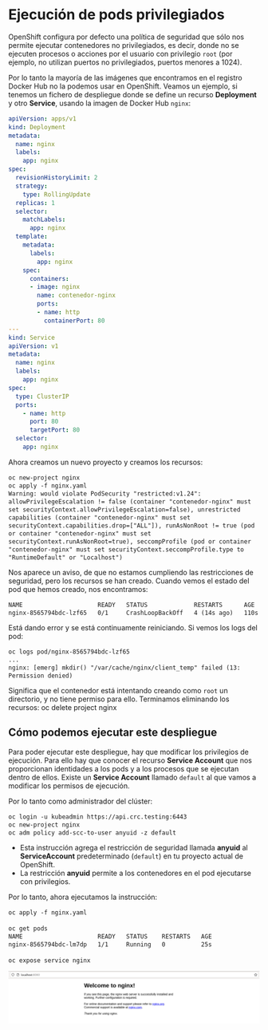 # Ejecución de pods privilegiados

OpenShift configura por defecto una política de seguridad que sólo nos permite ejecutar contenedores no privilegiados, es decir, donde no se ejecuten procesos o acciones por el usuario con privilegio `root` (por ejemplo, no utilizan puertos no privilegiados, puertos menores a 1024). 

Por lo tanto la mayoría de las imágenes que encontramos en el registro Docker Hub no la podemos usar en OpenShift. Veamos un ejemplo, si tenemos un fichero de despliegue donde se define un recurso **Deployment** y otro **Service**, usando la imagen de Docker Hub `nginx`:

```yaml
apiVersion: apps/v1
kind: Deployment
metadata:
  name: nginx
  labels:
    app: nginx
spec:
  revisionHistoryLimit: 2
  strategy:
    type: RollingUpdate
  replicas: 1
  selector:
    matchLabels:
      app: nginx
  template:
    metadata:
      labels:
        app: nginx
    spec:
      containers:
      - image: nginx
        name: contenedor-nginx
        ports:
        - name: http
          containerPort: 80
---
kind: Service
apiVersion: v1
metadata:
  name: nginx
  labels:
    app: nginx
spec:
  type: ClusterIP
  ports:
    - name: http
      port: 80
      targetPort: 80
  selector:
    app: nginx

```

Ahora creamos un nuevo proyecto y creamos los recursos:

    oc new-project nginx
    oc apply -f nginx.yaml
    Warning: would violate PodSecurity "restricted:v1.24": allowPrivilegeEscalation != false (container "contenedor-nginx" must set securityContext.allowPrivilegeEscalation=false), unrestricted capabilities (container "contenedor-nginx" must set securityContext.capabilities.drop=["ALL"]), runAsNonRoot != true (pod or container "contenedor-nginx" must set securityContext.runAsNonRoot=true), seccompProfile (pod or container "contenedor-nginx" must set securityContext.seccompProfile.type to "RuntimeDefault" or "Localhost")


Nos aparece un aviso, de que no estamos cumpliendo las restricciones de seguridad, pero los recursos se han creado. Cuando vemos el estado del pod que hemos creado, nos encontramos:

    NAME                     READY   STATUS             RESTARTS      AGE
    nginx-8565794bdc-lzf65   0/1     CrashLoopBackOff   4 (14s ago)   110s

Está dando error y se está continuamente reiniciando. Si vemos los logs del pod:

    oc logs pod/nginx-8565794bdc-lzf65
    ...
    nginx: [emerg] mkdir() "/var/cache/nginx/client_temp" failed (13: Permission denied)

Significa que el contenedor está intentando creando como `root` un directorio, y no tiene permiso para ello. Terminamos eliminando los recursos:
    oc delete project nginx

## Cómo podemos ejecutar este despliegue

Para poder ejecutar este despliegue, hay que modificar los privilegios de ejecución. Para ello hay que conocer el recurso **Service Account** que nos proporcionan identidades a los pods y a los procesos que se ejecutan dentro de ellos. Existe un **Service Account** llamado `default` al que vamos a modificar los permisos de ejecución.

Por lo tanto como administrador del clúster:

    oc login -u kubeadmin https://api.crc.testing:6443
    oc new-project nginx
    oc adm policy add-scc-to-user anyuid -z default

* Esta instrucción agrega el restricción de seguridad llamada **anyuid** al **ServiceAccount** predeterminado (`default`) en tu proyecto actual de OpenShift.
* La restricción **anyuid** permite a los contenedores en el pod ejecutarse con privilegios.

Por lo tanto, ahora ejecutamos la instrucción:

    oc apply -f nginx.yaml

    oc get pods
    NAME                     READY   STATUS    RESTARTS   AGE
    nginx-8565794bdc-lm7dp   1/1     Running   0          25s

    oc expose service nginx

![nginx](img/nginx.png)